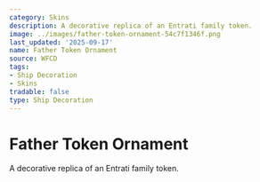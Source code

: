 ```yaml
---
category: Skins
description: A decorative replica of an Entrati family token.
image: ../images/father-token-ornament-54c7f1346f.png
last_updated: '2025-09-17'
name: Father Token Ornament
source: WFCD
tags:
- Ship Decoration
- Skins
tradable: false
type: Ship Decoration
---
```


# Father Token Ornament

A decorative replica of an Entrati family token.

